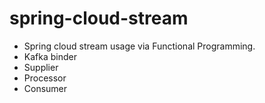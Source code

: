 # spring-cloud-stream
- Spring cloud stream usage via Functional Programming.
- Kafka binder 
- Supplier 
- Processor
- Consumer
